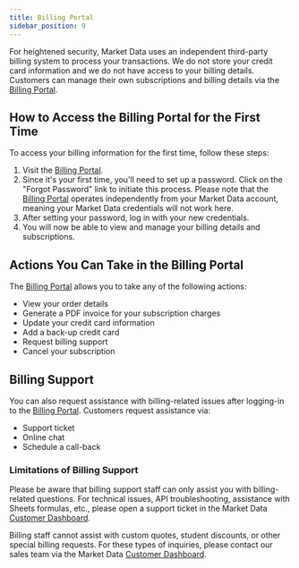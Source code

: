 ```yaml
---
title: Billing Portal
sidebar_position: 9
---
```


For heightened security, Market Data uses an independent third-party billing system to process your transactions. We do not store your credit card information and we do not have access to your billing details. Customers can manage their own subscriptions and billing details via the [Billing Portal](https://cc.payproglobal.com/Customer/Account/Login). 

## How to Access the Billing Portal for the First Time

To access your billing information for the first time, follow these steps:

1. Visit the [Billing Portal](https://cc.payproglobal.com/Customer/Account/Login).
2. Since it's your first time, you'll need to set up a password. Click on the "Forgot Password" link to initiate this process. Please note that the [Billing Portal](https://cc.payproglobal.com/Customer/Account/Login) operates independently from your Market Data account, meaning your Market Data credentials will not work here.
3. After setting your password, log in with your new credentials.
4. You will now be able to view and manage your billing details and subscriptions.

## Actions You Can Take in the Billing Portal

The [Billing Portal](https://cc.payproglobal.com/Customer/Account/Login) allows you to take any of the following actions:

- View your order details
- Generate a PDF invoice for your subscription charges
- Update your credit card information
- Add a back-up credit card
- Request billing support
- Cancel your subscription

## Billing Support

You can also request assistance with billing-related issues after logging-in to the [Billing Portal](https://cc.payproglobal.com/Customer/Account/Login). Customers request assistance via:

- Support ticket
- Online chat
- Schedule a call-back

### Limitations of Billing Support

Please be aware that billing support staff can only assist you with billing-related questions. For technical issues, API troubleshooting, assistance with Sheets formulas, etc., please open a support ticket in the Market Data [Customer Dashboard](https://www.marketdata.app/dashboard/).

Billing staff cannot assist with custom quotes, student discounts, or other special billing requests. For these types of inquiries, please contact our sales team via the Market Data [Customer Dashboard](https://www.marketdata.app/dashboard/).

